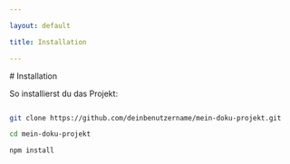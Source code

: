 ```yaml
---

layout: default

title: Installation

---
```




\# Installation



So installierst du das Projekt:



```bash

git clone https://github.com/deinbenutzername/mein-doku-projekt.git

cd mein-doku-projekt

npm install




